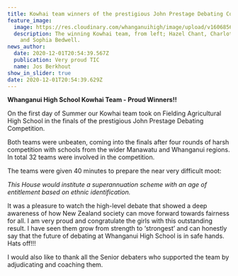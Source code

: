 ```yaml
---
title: Kowhai team winners of the prestigious John Prestage Debating Competition
feature_image:
  image: https://res.cloudinary.com/whanganuihigh/image/upload/v1606856107/News/WINNERS_of_interschool_1.12.20.jpg
  description: The winning Kowhai team, from left; Hazel Chant, Charlotte Hardy
    and Sophia Bedwell.
news_author:
  date: 2020-12-01T20:54:39.567Z
  publication: Very proud TIC
  name: Jos Berkhout
show_in_slider: true
date: 2020-12-01T20:54:39.629Z
---
```

**Whanganui High School Kowhai Team - Proud Winners!!**

On the first day of Summer our Kowhai team took on Fielding Agricultural High School in the finals of the prestigious John Prestage Debating Competition. 

Both teams were unbeaten, coming into the finals after four rounds of harsh competition with schools from the wider Manawatu and Whanganui regions. In total 32 teams were involved in the competition.

The teams were given 40 minutes to prepare the near very difficult moot:

_This House would institute a superannuation scheme with an age of entitlement based on ethnic identification._

It was a pleasure to watch the high-level debate that showed a deep awareness of how New Zealand society can move forward towards fairness for all. I am very proud and congratulate the girls with this outstanding result. I have seen them grow from strength to ‘strongest’ and can honestly say that the future of debating at Whanganui High School is in safe hands. Hats off!!!

I would also like to thank all the Senior debaters who supported the team by adjudicating and coaching them.


